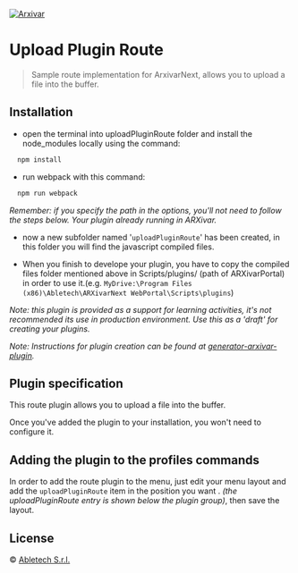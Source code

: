 [![Arxivar](http://portal.arxivar.it/download/resources/loghi/Logo-ARXivar_orizzontale-nero.png)](http://www.arxivar.it/)

# Upload Plugin Route

> Sample route implementation for ArxivarNext, allows you to upload a file into the buffer.

## Installation

- open the terminal into uploadPluginRoute folder and install the node_modules locally using the command:

```bash
  npm install
```

- run webpack with this command:

```bash
  npm run webpack
```

_Remember: if you specify the path in the options, you'll not need to follow the steps below. Your plugin already running in ARXivar._

- now a new subfolder named '`uploadPluginRoute`' has been created, in this folder you will find the javascript compiled files. 

- When you finish to develope your plugin, you have to copy the compiled files folder mentioned above in Scripts/plugins/ (path of ARXivarPortal) in order to use it.(e.g. `MyDrive:\Program Files (x86)\Abletech\ARXivarNext WebPortal\Scripts\plugins`)

_Note: this plugin is provided as a support for learning activities, it's not recommended its use in production environment. Use this as a 'draft' for creating your plugins._

_Note: Instructions for plugin creation can be found at [generator-arxivar-plugin](https://github.com/Arxivar/PluginGenerator/blob/master/README.md)._

## Plugin specification

This route plugin allows you to upload a file into the buffer.

Once you've added the plugin to your installation, you won't need to configure it.



## Adding the plugin to the profiles commands

In order to add the route plugin to the menu, just edit your menu layout and add the `uploadPluginRoute` item in the position you want .
_(the uploadPluginRoute entry is shown below the plugin group)_, then save the layout.

## License

 © [Abletech S.r.l.](http://www.arxivar.it/)


